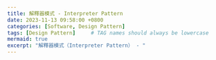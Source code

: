```yaml
---
title: 解釋器模式 - Interpreter Pattern
date: 2023-11-13 09:58:00 +0800
categories: [Software, Design Pattern]
tags: [Design Pattern]     # TAG names should always be lowercase
mermaid: true
excerpt: "解釋器模式（Interpreter Pattern） - "
---
```

